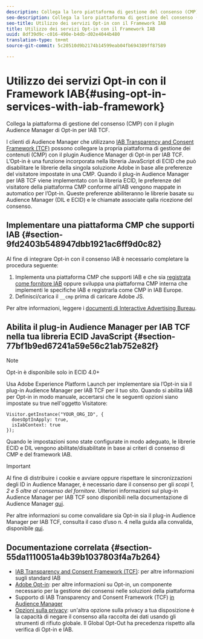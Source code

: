```yaml
---
description: Collega la loro piattaforma di gestione del consenso (CMP) con il plugin Audience Manager di Opt-in per IAB Transparency and Consent Framework (TCF).
seo-description: Collega la loro piattaforma di gestione del consenso (CMP) con il plug-in Audience Manager per IAB Transparency and Consent Framework (TCF).
seo-title: Utilizzo dei servizi Opt-in con il Framework IAB
title: Utilizzo dei servizi Opt-in con il Framework IAB
uuid: 8df39d9c-c016-490e-b4db-d02e4044b480
translation-type: tm+mt
source-git-commit: 5c20510d9b2174b14599eab04fb694389ff87589

---
```



# Utilizzo dei servizi Opt-in con il Framework IAB{#using-opt-in-services-with-iab-framework}

Collega la piattaforma di gestione del consenso (CMP) con il plugin Audience Manager di Opt-in per IAB TCF.

I clienti di Audience Manager che utilizzano [IAB Transparency and Consent Framework (TCF)](https://iabtechlab.com/standards/gdpr-transparency-and-consent-framework/) possono collegare la propria piattaforma di gestione dei contenuti (CMP) con il plugin Audience Manager di Opt-in per IAB TCF. L’Opt-in è una funzione incorporata nella libreria JavaScript di ECID che può disabilitare le librerie della singola soluzione Adobe in base alle preferenze del visitatore impostate in una CMP. Quando il plug-in Audience Manager per IAB TCF viene implementato con la libreria ECID, le preferenze del visitatore della piattaforma CMP conforme all’IAB vengono mappate in automatico per l’Opt-in. Queste preferenze abiliteranno le librerie basate su Audience Manager (DIL e ECID) e le chiamate associate qalla ricezione del consenso.

## Implementare una piattaforma CMP che supporti IAB {#section-9fd2403b548947dbb1921ac6ff9d0c82}

Al fine di integrare Opt-in con il consenso IAB è necessario completare la procedura seguente:

1. Implementa una piattaforma CMP che supporti IAB e che sia [registrata come fornitore IAB](https://vendorlist.consensu.org/vendorlist.json) oppure sviluppa una piattaforma CMP interna che implementi le specifiche IAB e registrarla come CMP in IAB Europe.
1. Definisci/carica il `__cmp` prima di caricare Adobe JS.

Per altre informazioni, leggere i [documenti di Interactive Advertising Bureau](https://github.com/InteractiveAdvertisingBureau/GDPR-Transparency-and-Consent-Framework/blob/master/v1.1%20Implementation%20Guidelines.md).

## Abilita il plug-in Audience Manager per IAB TCF nella tua libreria ECID JavaScript {#section-77bf1b9ed67241a59e56c21ab752e82f}

>[!NOTE]
>
>Opt-in è disponibile solo in ECID 4.0+

Usa Adobe Experience Platform Launch per implementare sia l’Opt-in sia il plug-in Audience Manager per IAB TCF per il tuo sito. Quando si abilita IAB per Opt-in in modo manuale, accertarsi che le seguenti opzioni siano impostate su true nell&#39;oggetto Visitatore:

```
Visitor.getInstance("YOUR_ORG_ID", {  
  doesOptInApply: true,   
  isIabContext: true   
});
```

Quando le impostazioni sono state configurate in modo adeguato, le librerie ECID e DIL vengono abilitate/disabilitate in base ai criteri di consenso di CMP e del framework IAB.

>[!IMPORTANT]
>
>Al fine di distribuire i cookie e avviare oppure rispettare le sincronizzazioni degli ID in Audience Manager, è necessario dare il consenso per gli *scopi 1, 2 e 5 oltre al consenso del fornitore*. Ulteriori informazioni sul plug-in Audience Manager per IAB TCF sono disponibili nella documentazione di Audience Manager [qui](https://docs.adobe.com/help/en/audience-manager/user-guide/overview/gdpr/aam-iab-plugin.html).

Per altre informazioni su come convalidare sia Opt-in sia il plug-in Audience Manager per IAB TCF, consulta il caso d’uso n. 4 nella guida alla convalida, disponibile [qui](../../implementation-guides/opt-in-service/testing-optin-and-iab-plugin.md#section-ca5c6f92fbdf4fd29b4acb6b644efbd0).

## Documentazione correlata {#section-55da1110051a4b39b1037803f4a7b264}

* [IAB Transparency and Consent Framework (TCF)](https://iabtechlab.com/standards/gdpr-transparency-and-consent-framework/): per altre informazioni sugli standard IAB
* [Adobe Opt-in](../../implementation-guides/opt-in-service/optin-overview.md#concept-f9b5db0d27a245fbadd3e19162319360): per altre informazioni su Opt-in, un componente necessario per la gestione dei consensi nelle soluzioni della piattaforma
* Supporto di IAB Transparency and Consent Framework (TCF) [in Audience Manager](https://docs.adobe.com/content/help/en/audience-manager/user-guide/overview/data-privacy/consent-management/aam-iab-plugin.html)
* [Opzioni sulla privacy](https://www.adobe.com/privacy/opt-out.html#customeruse): un&#39;altra opzione sulla privacy a tua disposizione è la capacità di negare il consenso alla raccolta dei dati usando gli strumenti di rifiuto globale. Il Global Opt-Out ha precedenza rispetto alla verifica di Opt-in e IAB.

